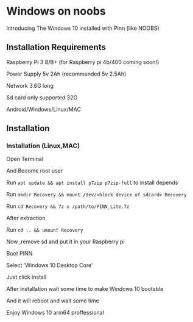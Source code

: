 # Windows on noobs 
Introducing The Windows 10 installed with Pinn (like NOOBS)
## Installation Requirements
Raspberry Pi 3 B/B+ (for Raspberry pi 4b/400 coming soon!)

Power Supply 5v 2Ah (recommended 5v 2.5Ah)

Network 3.6G long

Sd card only supported 32G

Android/Windows/Linux/MAC

## Installation
### Installation (Linux,MAC)
Open Terminal

 And Become root user

 Run `apt update && apt install p7zip p7zip-full` to install depends

 Run `mkdir Recovery && mount /dev/<block device of sdcard> Recovery`

 Run `cd Recovery && 7z x /path/to/PINN_Lite.7z`

After extraction 

Run `cd .. && umount Recovery`

Now ,remove sd and put it in your Raspberry pi

Boot PINN

Select 'Windows 10 Desktop Core'

Just click install

After installation wait some time to make Windows 10 bootable

And it will reboot and wait some time

 Enjoy Windows 10 arm64 proffessional
